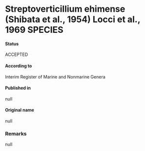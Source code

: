 # Streptoverticillium ehimense (Shibata et al., 1954) Locci et al., 1969 SPECIES

#### Status
ACCEPTED

#### According to
Interim Register of Marine and Nonmarine Genera

#### Published in
null

#### Original name
null

### Remarks
null